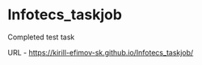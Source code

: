 # Infotecs_taskjob
Completed test task


URL - https://kirill-efimov-sk.github.io/Infotecs_taskjob/
